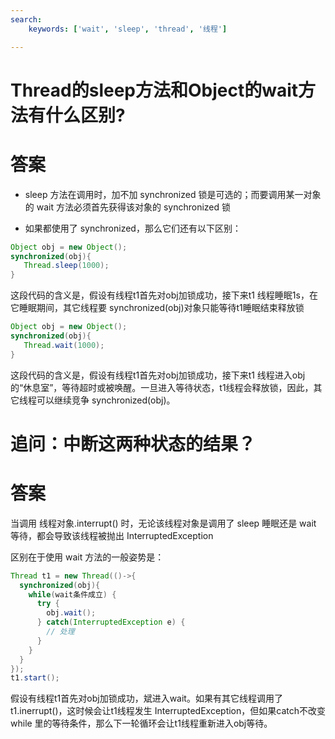 ```yaml
---
search:
    keywords: ['wait', 'sleep', 'thread', '线程']

---
```



# Thread的sleep方法和Object的wait方法有什么区别?

# 答案
* sleep 方法在调用时，加不加 synchronized 锁是可选的；而要调用某一对象的 wait 方法必须首先获得该对象的 synchronized 锁

* 如果都使用了 synchronized，那么它们还有以下区别：

```java
Object obj = new Object();
synchronized(obj){
   Thread.sleep(1000);
}
```
这段代码的含义是，假设有线程t1首先对obj加锁成功，接下来t1 线程睡眠1s，在它睡眠期间，其它线程要 synchronized(obj)对象只能等待t1睡眠结束释放锁

```java
Object obj = new Object();
synchronized(obj){
   Thread.wait(1000);
}
```
这段代码的含义是，假设有线程t1首先对obj加锁成功，接下来t1 线程进入obj的“休息室”，等待超时或被唤醒。一旦进入等待状态，t1线程会释放锁，因此，其它线程可以继续竞争 synchronized(obj)。

# 追问：中断这两种状态的结果？

# 答案
当调用 线程对象.interrupt() 时，无论该线程对象是调用了 sleep 睡眠还是 wait 等待，都会导致该线程被抛出 InterruptedException

区别在于使用 wait 方法的一般姿势是：
```java
Thread t1 = new Thread(()->{
  synchronized(obj){
    while(wait条件成立) {
      try {
        obj.wait();
      } catch(InterruptedException e) {
        // 处理
      }
    }
  }
});
t1.start();
```
假设有线程t1首先对obj加锁成功，斌进入wait。如果有其它线程调用了t1.inerrupt()，这时候会让t1线程发生 InterruptedException，但如果catch不改变while 里的等待条件，那么下一轮循环会让t1线程重新进入obj等待。



